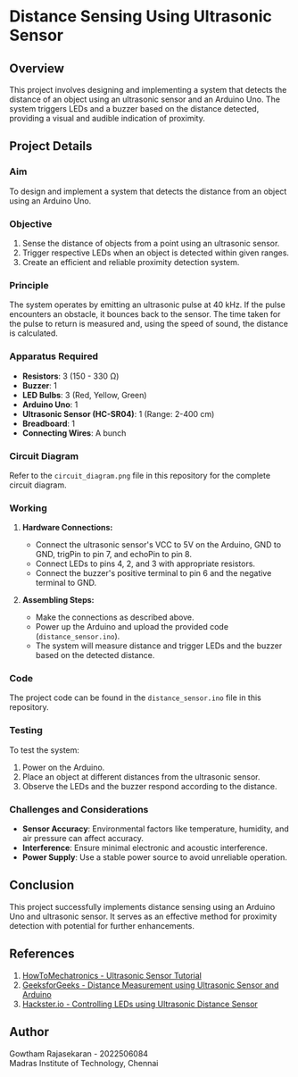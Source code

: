# Distance Sensing Using Ultrasonic Sensor

## Overview
This project involves designing and implementing a system that detects the distance of an object using an ultrasonic sensor and an Arduino Uno. The system triggers LEDs and a buzzer based on the distance detected, providing a visual and audible indication of proximity.

## Project Details

### Aim
To design and implement a system that detects the distance from an object using an Arduino Uno.

### Objective
1. Sense the distance of objects from a point using an ultrasonic sensor.
2. Trigger respective LEDs when an object is detected within given ranges.
3. Create an efficient and reliable proximity detection system.

### Principle
The system operates by emitting an ultrasonic pulse at 40 kHz. If the pulse encounters an obstacle, it bounces back to the sensor. The time taken for the pulse to return is measured and, using the speed of sound, the distance is calculated.

### Apparatus Required
- **Resistors**: 3 (150 - 330 Ω)
- **Buzzer**: 1
- **LED Bulbs**: 3 (Red, Yellow, Green)
- **Arduino Uno**: 1
- **Ultrasonic Sensor (HC-SR04)**: 1 (Range: 2-400 cm)
- **Breadboard**: 1
- **Connecting Wires**: A bunch

### Circuit Diagram
Refer to the `circuit_diagram.png` file in this repository for the complete circuit diagram.

### Working
1. **Hardware Connections:**
   - Connect the ultrasonic sensor's VCC to 5V on the Arduino, GND to GND, trigPin to pin 7, and echoPin to pin 8.
   - Connect LEDs to pins 4, 2, and 3 with appropriate resistors.
   - Connect the buzzer's positive terminal to pin 6 and the negative terminal to GND.
   
2. **Assembling Steps:**
   - Make the connections as described above.
   - Power up the Arduino and upload the provided code (`distance_sensor.ino`).
   - The system will measure distance and trigger LEDs and the buzzer based on the detected distance.

### Code
The project code can be found in the `distance_sensor.ino` file in this repository.

### Testing
To test the system:
1. Power on the Arduino.
2. Place an object at different distances from the ultrasonic sensor.
3. Observe the LEDs and the buzzer respond according to the distance.

### Challenges and Considerations
- **Sensor Accuracy**: Environmental factors like temperature, humidity, and air pressure can affect accuracy.
- **Interference**: Ensure minimal electronic and acoustic interference.
- **Power Supply**: Use a stable power source to avoid unreliable operation.

## Conclusion
This project successfully implements distance sensing using an Arduino Uno and ultrasonic sensor. It serves as an effective method for proximity detection with potential for further enhancements.

## References
1. [HowToMechatronics - Ultrasonic Sensor Tutorial](https://howtomechatronics.com/tutorials/arduino/ultrasonic-sensor-hc-sr04/)
2. [GeeksforGeeks - Distance Measurement using Ultrasonic Sensor and Arduino](https://www.geeksforgeeks.org/distance-measurement-using-ultrasonic-sensor-and-arduino/)
3. [Hackster.io - Controlling LEDs using Ultrasonic Distance Sensor](https://www.hackster.io/blackpanda856/controlling-led-s-using-ultrasonic-distance-sensor-19f38f)

## Author
Gowtham Rajasekaran - 2022506084  
Madras Institute of Technology, Chennai
